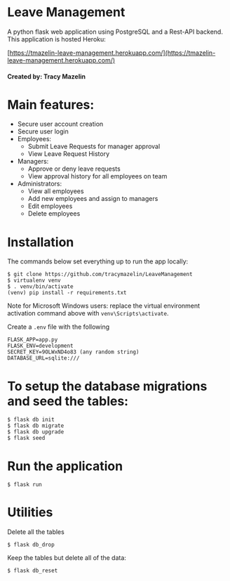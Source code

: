 # Leave Management #
A python flask web application using PostgreSQL and a Rest-API backend.  This application is hosted Heroku:

[https://tmazelin-leave-management.herokuapp.com/](https://tmazelin-leave-management.herokuapp.com/)

#### Created by: Tracy Mazelin ####

# Main features: #

- Secure user account creation
- Secure user login
- Employees:
    - Submit Leave Requests for manager approval
    - View Leave Request History
- Managers:
    - Approve or deny leave requests
    - View approval history for all employees on team
- Administrators:
    - View all employees
    - Add new employees and assign to managers
    - Edit employees
    - Delete employees

# Installation

The commands below set everything up to run the app locally:

    $ git clone https://github.com/tracymazelin/LeaveManagement
    $ virtualenv venv
    $ . venv/bin/activate
    (venv) pip install -r requirements.txt

Note for Microsoft Windows users: replace the virtual environment activation command above with `venv\Scripts\activate`.

Create a `.env` file with the following

```
FLASK_APP=app.py
FLASK_ENV=development
SECRET_KEY=9OLWxND4o83 (any random string)
DATABASE_URL=sqlite:///
```  
# To setup the database migrations and seed the tables:

    $ flask db init
    $ flask db migrate
    $ flask db upgrade
    $ flask seed 

# Run the application

    $ flask run

# Utilities

Delete all the tables
    
    $ flask db_drop  

Keep the tables but delete all of the data:

    $ flask db_reset

